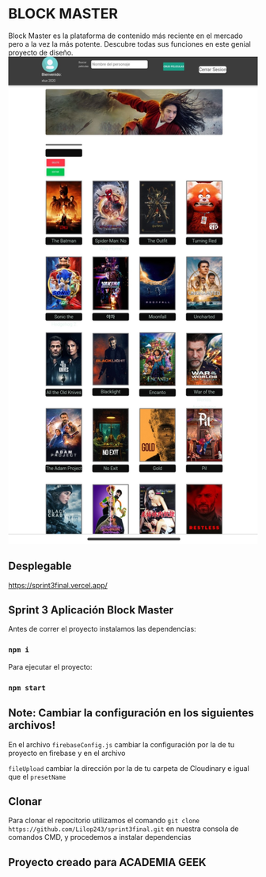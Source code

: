 # BLOCK MASTER 

Block Master es la plataforma de contenido más reciente en el mercado pero a la vez la más potente. Descubre todas sus funciones en este genial proyecto de diseño.
![ScreenShot](public/git2.jpg)
## Desplegable
https://sprint3final.vercel.app/

## Sprint 3 Aplicación Block Master

Antes de correr el proyecto instalamos las dependencias:

### `npm i`

Para ejecutar el proyecto:

### `npm start`



## **Note: Cambiar la configuración en los siguientes archivos!**

En el archivo `firebaseConfig.js` cambiar la configuración por la de tu proyecto en firebase y en el archivo

`fileUpload` cambiar la dirección por la de tu carpeta de Cloudinary e igual que el `presetName` 

## Clonar 
 
Para clonar el repocitorio utilizamos el comando `git clone https://github.com/Lilop243/sprint3final.git` en nuestra consola de comandos CMD, y procedemos a instalar dependencias 

## Proyecto creado para ACADEMIA GEEK


